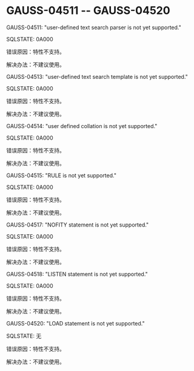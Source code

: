 # GAUSS-04511 -- GAUSS-04520

GAUSS-04511: "user-defined text search parser is not yet supported."

SQLSTATE: 0A000

错误原因：特性不支持。

解决办法：不建议使用。

GAUSS-04513: "user-defined text search template is not yet supported."

SQLSTATE: 0A000

错误原因：特性不支持。

解决办法：不建议使用。

GAUSS-04514: "user defined collation is not yet supported."

SQLSTATE: 0A000

错误原因：特性不支持。

解决办法：不建议使用。

GAUSS-04515: "RULE is not yet supported."

SQLSTATE: 0A000

错误原因：特性不支持。

解决办法：不建议使用。

GAUSS-04517: "NOFITY statement is not yet supported."

SQLSTATE: 0A000

错误原因：特性不支持。

解决办法：不建议使用。

GAUSS-04518: "LISTEN statement is not yet supported."

SQLSTATE: 0A000

错误原因：特性不支持。

解决办法：不建议使用。

GAUSS-04520: "LOAD statement is not yet supported."

SQLSTATE: 无

错误原因：特性不支持。

解决办法：不建议使用。

